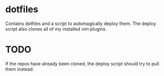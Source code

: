# dotfiles
Contains dotfiles and a script to automagically deploy them.  The deploy script also clones all of my installed vim plugins.

# TODO
If the repos have already been cloned, the deploy script should try to pull them instead.
